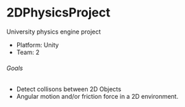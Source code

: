 # 2DPhysicsProject
 University physics engine project 
- Platform: Unity
- Team: 2
###### Goals
- Detect collisons between 2D Objects
- Angular motion and/or friction force in a 2D environment. 

